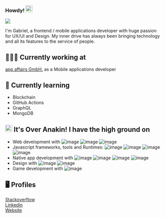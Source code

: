 ### Howdy! <img src="https://emoji.discord.st/emojis/cooldoge.gif" width="22px" />

![](https://visitor-badge.glitch.me/badge?page_id=gabcvit.gabcvit)

I'm Gabriel, a frontend / mobile applications developer with huge passion for UX/UI and Design. My inner drive has always been bringing technology and all its features to the service of people.

## 👨🏻‍💻 Currently working at
[app affairs GmbH.](https://www.app-affairs.com/) as a Mobile applications developer


## 🌱 Currently learning
- Blockchain
- GitHub Actions
- GraphQL
- MongoDB

## <img src="https://emoji.discord.st/emojis/f2b1931a-bb21-4095-a0e7-39d606cc41d8.gif" width="22px" /> It's Over Anakin! I have the high ground on

- Web development with ![image](https://img.shields.io/badge/JavaScript-F7DF1E?style=for-the-badge&logo=javascript&color=black) ![image](https://img.shields.io/badge/HTML5-E34F26?style=for-the-badge&logo=html5&color=black) ![image](https://img.shields.io/badge/CSS3-1572B6?style=for-the-badge&logo=css3&color=black)
- Javascript frameworks, tools and Runtimes: ![image](https://img.shields.io/badge/Angular-DD0031?style=for-the-badge&logo=angular&color=black) ![image](https://img.shields.io/badge/Angularjs-E23237?style=for-the-badge&logo=angularjs&color=black) ![image](https://img.shields.io/badge/Vuejs-4FC08D?style=for-the-badge&logo=vue-dot-js&color=black) ![image](https://img.shields.io/badge/NodeJs-339933?style=for-the-badge&logo=node-dot-js&color=black)
- Native app development with ![image](https://img.shields.io/badge/React--native-61DAFB?style=for-the-badge&logo=react&color=black) ![image](https://img.shields.io/badge/Ionic--Framework-3880FF?style=for-the-badge&logo=ionic&color=black) ![image](https://img.shields.io/badge/Swift-FA7343?style=for-the-badge&logo=swift&color=black) ![image](https://img.shields.io/badge/Java-3DDC84?style=for-the-badge&logo=android&color=black)
- Design with ![image](https://img.shields.io/badge/Sketch-F7B500?style=for-the-badge&logo=sketch&color=black) ![image](https://img.shields.io/badge/InVision-FF3366?style=for-the-badge&logo=invision&color=black)
- Game development with ![image](https://img.shields.io/badge/Unity-000000?style=for-the-badge&logo=unity&color=black)

## 🖥 Profiles
[Stackoverflow](https://stackoverflow.com/users/6231562/gabcvit?tab=profile)
<br/>
[Linkedin](https://linkedin.com/in/gabcvit)
<br/>
[Website](https://gabcvit.github.io/)
